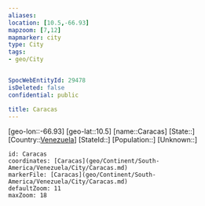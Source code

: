 ```yaml
---
aliases: 
location: [10.5,-66.93]
mapzoom: [7,12] 
mapmarker: city 
type: City
tags:
- geo/City


SpocWebEntityId: 29478
isDeleted: false
confidential: public

title: Caracas
---
```

[geo-lon::-66.93]
[geo-lat::10.5]
[name::Caracas]
[State::]
[Country::[Venezuela](geo/Continent/South-America/Venezuela.md)]
[StateId::]
[Population::]
[Unknown::]


```leaflet
id: Caracas
coordinates: [Caracas](geo/Continent/South-America/Venezuela/City/Caracas.md)
markerFile: [Caracas](geo/Continent/South-America/Venezuela/City/Caracas.md)
defaultZoom: 11 
maxZoom: 18
```


